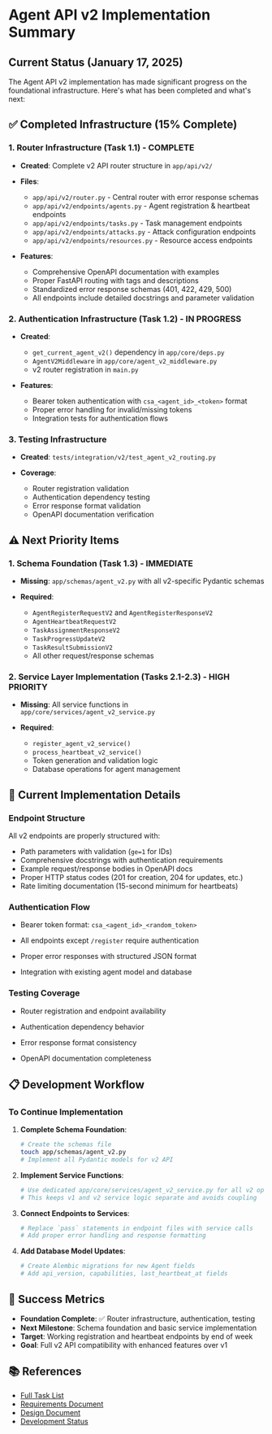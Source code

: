 # Agent API v2 Implementation Summary

## Current Status (January 17, 2025)

The Agent API v2 implementation has made significant progress on the foundational infrastructure. Here's what has been completed and what's next:

## ✅ Completed Infrastructure (15% Complete)

### 1. Router Infrastructure (Task 1.1) - COMPLETE

- **Created**: Complete v2 API router structure in `app/api/v2/`

- **Files**:

  - `app/api/v2/router.py` - Central router with error response schemas
  - `app/api/v2/endpoints/agents.py` - Agent registration & heartbeat endpoints
  - `app/api/v2/endpoints/tasks.py` - Task management endpoints
  - `app/api/v2/endpoints/attacks.py` - Attack configuration endpoints
  - `app/api/v2/endpoints/resources.py` - Resource access endpoints

- **Features**:

  - Comprehensive OpenAPI documentation with examples
  - Proper FastAPI routing with tags and descriptions
  - Standardized error response schemas (401, 422, 429, 500)
  - All endpoints include detailed docstrings and parameter validation

### 2. Authentication Infrastructure (Task 1.2) - IN PROGRESS

- **Created**:

  - `get_current_agent_v2()` dependency in `app/core/deps.py`
  - `AgentV2Middleware` in `app/core/agent_v2_middleware.py`
  - v2 router registration in `main.py`

- **Features**:

  - Bearer token authentication with `csa_<agent_id>_<token>` format
  - Proper error handling for invalid/missing tokens
  - Integration tests for authentication flows

### 3. Testing Infrastructure

- **Created**: `tests/integration/v2/test_agent_v2_routing.py`

- **Coverage**:

  - Router registration validation
  - Authentication dependency testing
  - Error response format validation
  - OpenAPI documentation verification

## ⚠️ Next Priority Items

### 1. Schema Foundation (Task 1.3) - IMMEDIATE

- **Missing**: `app/schemas/agent_v2.py` with all v2-specific Pydantic schemas

- **Required**:

  - `AgentRegisterRequestV2` and `AgentRegisterResponseV2`
  - `AgentHeartbeatRequestV2`
  - `TaskAssignmentResponseV2`
  - `TaskProgressUpdateV2`
  - `TaskResultSubmissionV2`
  - All other request/response schemas

### 2. Service Layer Implementation (Tasks 2.1-2.3) - HIGH PRIORITY

- **Missing**: All service functions in `app/core/services/agent_v2_service.py`

- **Required**:

  - `register_agent_v2_service()`
  - `process_heartbeat_v2_service()`
  - Token generation and validation logic
  - Database operations for agent management

## 🔧 Current Implementation Details

### Endpoint Structure

All v2 endpoints are properly structured with:

- Path parameters with validation (`ge=1` for IDs)
- Comprehensive docstrings with authentication requirements
- Example request/response bodies in OpenAPI docs
- Proper HTTP status codes (201 for creation, 204 for updates, etc.)
- Rate limiting documentation (15-second minimum for heartbeats)

### Authentication Flow

- Bearer token format: `csa_<agent_id>_<random_token>`

- All endpoints except `/register` require authentication

- Proper error responses with structured JSON format

- Integration with existing agent model and database

### Testing Coverage

- Router registration and endpoint availability

- Authentication dependency behavior

- Error response format consistency

- OpenAPI documentation completeness

## 📋 Development Workflow

### To Continue Implementation

1. **Complete Schema Foundation**:

    ```bash
    # Create the schemas file
    touch app/schemas/agent_v2.py
    # Implement all Pydantic models for v2 API
    ```

2. **Implement Service Functions**:

    ```bash
    # Use dedicated app/core/services/agent_v2_service.py for all v2 operations
    # This keeps v1 and v2 service logic separate and avoids coupling
    ```

3. **Connect Endpoints to Services**:

    ```bash
    # Replace `pass` statements in endpoint files with service calls
    # Add proper error handling and response formatting
    ```

4. **Add Database Model Updates**:

    ```bash
    # Create Alembic migrations for new Agent fields
    # Add api_version, capabilities, last_heartbeat_at fields
    ```

## 🎯 Success Metrics

- **Foundation Complete**: ✅ Router infrastructure, authentication, testing
- **Next Milestone**: Schema foundation and basic service implementation
- **Target**: Working registration and heartbeat endpoints by end of week
- **Goal**: Full v2 API compatibility with enhanced features over v1

## 📚 References

- [Full Task List](../../.kiro/specs/phase-2b-agent-api-v2/tasks.md)
- [Requirements Document](../../.kiro/specs/phase-2b-agent-api-v2/requirements.md)
- [Design Document](../../.kiro/specs/phase-2b-agent-api-v2/design.md)
- [Development Status](agent-api-v2-status.md)
